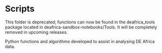 # Scripts

This folder is deprecated; functions can now be found in the deafrica_tools package located in deafrica-sandbox-notebooks/Tools.
It will be completely removed in upcoming releases.

Python functions and algorithms developed to assist in analysing DE Africa data. 
